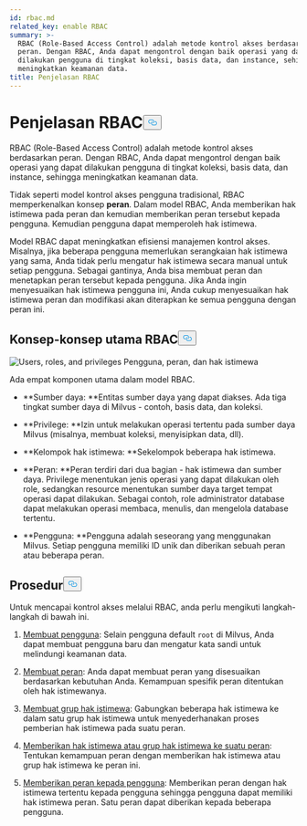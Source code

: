```yaml
---
id: rbac.md
related_key: enable RBAC
summary: >-
  RBAC (Role-Based Access Control) adalah metode kontrol akses berdasarkan
  peran. Dengan RBAC, Anda dapat mengontrol dengan baik operasi yang dapat
  dilakukan pengguna di tingkat koleksi, basis data, dan instance, sehingga
  meningkatkan keamanan data. 
title: Penjelasan RBAC
---
```

<h1 id="RBAC-Explained​" class="common-anchor-header">Penjelasan RBAC<button data-href="#RBAC-Explained​" class="anchor-icon" translate="no">
      <svg translate="no"
        aria-hidden="true"
        focusable="false"
        height="20"
        version="1.1"
        viewBox="0 0 16 16"
        width="16"
      >
        <path
          fill="#0092E4"
          fill-rule="evenodd"
          d="M4 9h1v1H4c-1.5 0-3-1.69-3-3.5S2.55 3 4 3h4c1.45 0 3 1.69 3 3.5 0 1.41-.91 2.72-2 3.25V8.59c.58-.45 1-1.27 1-2.09C10 5.22 8.98 4 8 4H4c-.98 0-2 1.22-2 2.5S3 9 4 9zm9-3h-1v1h1c1 0 2 1.22 2 2.5S13.98 12 13 12H9c-.98 0-2-1.22-2-2.5 0-.83.42-1.64 1-2.09V6.25c-1.09.53-2 1.84-2 3.25C6 11.31 7.55 13 9 13h4c1.45 0 3-1.69 3-3.5S14.5 6 13 6z"
        ></path>
      </svg>
    </button></h1><p>RBAC (Role-Based Access Control) adalah metode kontrol akses berdasarkan peran. Dengan RBAC, Anda dapat mengontrol dengan baik operasi yang dapat dilakukan pengguna di tingkat koleksi, basis data, dan instance, sehingga meningkatkan keamanan data. </p>
<p>Tidak seperti model kontrol akses pengguna tradisional, RBAC memperkenalkan konsep <strong>peran</strong>. Dalam model RBAC, Anda memberikan hak istimewa pada peran dan kemudian memberikan peran tersebut kepada pengguna. Kemudian pengguna dapat memperoleh hak istimewa. </p>
<p>Model RBAC dapat meningkatkan efisiensi manajemen kontrol akses. Misalnya, jika beberapa pengguna memerlukan serangkaian hak istimewa yang sama, Anda tidak perlu mengatur hak istimewa secara manual untuk setiap pengguna. Sebagai gantinya, Anda bisa membuat peran dan menetapkan peran tersebut kepada pengguna. Jika Anda ingin menyesuaikan hak istimewa pengguna ini, Anda cukup menyesuaikan hak istimewa peran dan modifikasi akan diterapkan ke semua pengguna dengan peran ini.</p>
<h2 id="RBAC-key-concepts​" class="common-anchor-header">Konsep-konsep utama RBAC<button data-href="#RBAC-key-concepts​" class="anchor-icon" translate="no">
      <svg translate="no"
        aria-hidden="true"
        focusable="false"
        height="20"
        version="1.1"
        viewBox="0 0 16 16"
        width="16"
      >
        <path
          fill="#0092E4"
          fill-rule="evenodd"
          d="M4 9h1v1H4c-1.5 0-3-1.69-3-3.5S2.55 3 4 3h4c1.45 0 3 1.69 3 3.5 0 1.41-.91 2.72-2 3.25V8.59c.58-.45 1-1.27 1-2.09C10 5.22 8.98 4 8 4H4c-.98 0-2 1.22-2 2.5S3 9 4 9zm9-3h-1v1h1c1 0 2 1.22 2 2.5S13.98 12 13 12H9c-.98 0-2-1.22-2-2.5 0-.83.42-1.64 1-2.09V6.25c-1.09.53-2 1.84-2 3.25C6 11.31 7.55 13 9 13h4c1.45 0 3-1.69 3-3.5S14.5 6 13 6z"
        ></path>
      </svg>
    </button></h2><p>
  
   <span class="img-wrapper"> <img translate="no" src="/docs/v2.5.x/assets/users_roles_privileges.png" alt="Users, roles, and privileges" class="doc-image" id="users,-roles,-and-privileges" />
   </span> <span class="img-wrapper"> <span>Pengguna, peran, dan hak istimewa</span> </span></p>
<p>Ada empat komponen utama dalam model RBAC.</p>
<ul>
<li><p>**Sumber daya: **Entitas sumber daya yang dapat diakses. Ada tiga tingkat sumber daya di Milvus - contoh, basis data, dan koleksi.</p></li>
<li><p>**Privilege: **Izin untuk melakukan operasi tertentu pada sumber daya Milvus (misalnya, membuat koleksi, menyisipkan data, dll). </p></li>
<li><p>**Kelompok hak istimewa: **Sekelompok beberapa hak istimewa.</p></li>
<li><p>**Peran: **Peran terdiri dari dua bagian - hak istimewa dan sumber daya. Privilege menentukan jenis operasi yang dapat dilakukan oleh role, sedangkan resource menentukan sumber daya target tempat operasi dapat dilakukan. Sebagai contoh, role administrator database dapat melakukan operasi membaca, menulis, dan mengelola database tertentu.</p></li>
<li><p>**Pengguna: **Pengguna adalah seseorang yang menggunakan Milvus. Setiap pengguna memiliki ID unik dan diberikan sebuah peran atau beberapa peran. </p></li>
</ul>
<h2 id="Procedures​" class="common-anchor-header">Prosedur<button data-href="#Procedures​" class="anchor-icon" translate="no">
      <svg translate="no"
        aria-hidden="true"
        focusable="false"
        height="20"
        version="1.1"
        viewBox="0 0 16 16"
        width="16"
      >
        <path
          fill="#0092E4"
          fill-rule="evenodd"
          d="M4 9h1v1H4c-1.5 0-3-1.69-3-3.5S2.55 3 4 3h4c1.45 0 3 1.69 3 3.5 0 1.41-.91 2.72-2 3.25V8.59c.58-.45 1-1.27 1-2.09C10 5.22 8.98 4 8 4H4c-.98 0-2 1.22-2 2.5S3 9 4 9zm9-3h-1v1h1c1 0 2 1.22 2 2.5S13.98 12 13 12H9c-.98 0-2-1.22-2-2.5 0-.83.42-1.64 1-2.09V6.25c-1.09.53-2 1.84-2 3.25C6 11.31 7.55 13 9 13h4c1.45 0 3-1.69 3-3.5S14.5 6 13 6z"
        ></path>
      </svg>
    </button></h2><p>Untuk mencapai kontrol akses melalui RBAC, anda perlu mengikuti langkah-langkah di bawah ini.</p>
<ol>
<li><p><a href="/docs/id/users_and_roles.md#Create-a-user">Membuat pengguna</a>: Selain pengguna default <code translate="no">root</code> di Milvus, Anda dapat membuat pengguna baru dan mengatur kata sandi untuk melindungi keamanan data.</p></li>
<li><p><a href="/docs/id/users_and_roles.md#Create-a-role">Membuat peran</a>: Anda dapat membuat peran yang disesuaikan berdasarkan kebutuhan Anda. Kemampuan spesifik peran ditentukan oleh hak istimewanya.</p></li>
<li><p><a href="/docs/id/privilege_group.md">Membuat grup hak istimewa</a>: Gabungkan beberapa hak istimewa ke dalam satu grup hak istimewa untuk menyederhanakan proses pemberian hak istimewa pada suatu peran.</p></li>
<li><p><a href="/docs/id/grant_privileges.md">Memberikan hak istimewa atau grup hak istimewa ke suatu peran</a>: Tentukan kemampuan peran dengan memberikan hak istimewa atau grup hak istimewa ke peran ini. </p></li>
<li><p><a href="/docs/id/grant_roles.md">Memberikan peran kepada pengguna</a>: Memberikan peran dengan hak istimewa tertentu kepada pengguna sehingga pengguna dapat memiliki hak istimewa peran. Satu peran dapat diberikan kepada beberapa pengguna.</p></li>
</ol>
